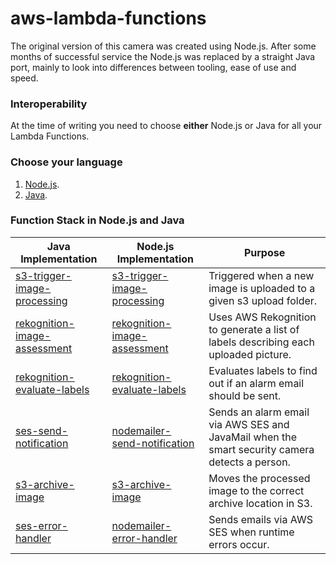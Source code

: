 # aws-lambda-functions

The original version of this camera was created using Node.js.  After some months of successful service the Node.js was replaced by a straight Java port, mainly to look into differences between tooling, ease of use and speed.

### Interoperability

At the time of writing you need to choose **either** Node.js or Java for all your Lambda Functions.

### Choose your language

1. [Node.js](https://github.com/markwest1972/smart-security-camera/tree/master/aws-lambda-functions/nodejs).
2. [Java](https://github.com/markwest1972/smart-security-camera/tree/master/aws-lambda-functions/java).

### Function Stack in Node.js and Java

| Java Implementation | Node.js Implementation | Purpose |
| ------------- | ------------- | ------------- |
| [s3-trigger-image-processing](https://github.com/markwest1972/smart-security-camera/tree/master/aws-lambda-functions/java/s3-trigger-image-processing) | [s3-trigger-image-processing](https://github.com/markwest1972/smart-security-camera/tree/master/aws-lambda-functions/nodejs/s3-trigger-image-processing) | Triggered when a new image is uploaded to a given s3 upload folder. |
| [rekognition-image-assessment](https://github.com/markwest1972/smart-security-camera/tree/master/aws-lambda-functions/java/rekognition-image-assessment) | [rekognition-image-assessment](https://github.com/markwest1972/smart-security-camera/tree/master/aws-lambda-functions/nodejs/rekognition-image-assessment)  |  Uses AWS Rekognition to generate a list of labels describing each uploaded picture.  |
| [rekognition-evaluate-labels](https://github.com/markwest1972/smart-security-camera/tree/master/aws-lambda-functions/java/rekognition-evaluate-labels) | [rekognition-evaluate-labels](https://github.com/markwest1972/smart-security-camera/tree/master/aws-lambda-functions/nodejs/rekognition-evaluate-labels) | Evaluates labels to find out if an alarm email should be sent. |
| [ses-send-notification](https://github.com/markwest1972/smart-security-camera/tree/master/aws-lambda-functions/java/ses-send-notification) | [nodemailer-send-notification](https://github.com/markwest1972/smart-security-camera/tree/master/aws-lambda-functions/nodejs/nodemailer-send-notification) | Sends an alarm email via AWS SES and JavaMail when the smart security camera detects a person. |
| [s3-archive-image](https://github.com/markwest1972/smart-security-camera/tree/master/aws-lambda-functions/java/s3-archive-image) | [s3-archive-image](https://github.com/markwest1972/smart-security-camera/tree/master/aws-lambda-functions/nodejs/s3-archive-image) | Moves the processed image to the correct archive location in S3. |
| [ses-error-handler](https://github.com/markwest1972/smart-security-camera/tree/master/aws-lambda-functions/java/ses-error-handler) | [nodemailer-error-handler](https://github.com/markwest1972/smart-security-camera/tree/master/aws-lambda-functions/nodejs/nodemailer-error-handler) | Sends emails via AWS SES when runtime errors occur. |
